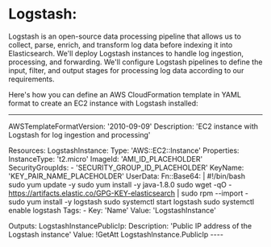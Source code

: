 # Logstash: 
Logstash is an open-source data processing pipeline that allows us to collect, parse, enrich, and transform log data before indexing it into Elasticsearch. We'll deploy Logstash instances to handle log ingestion, processing, and forwarding. We'll configure Logstash pipelines to define the input, filter, and output stages for processing log data according to our requirements.

Here's how you can define an AWS CloudFormation template in YAML format to create an EC2 instance with Logstash installed:

---
AWSTemplateFormatVersion: '2010-09-09'
Description: 'EC2 instance with Logstash for log ingestion and processing'

Resources:
  LogstashInstance:
    Type: 'AWS::EC2::Instance'
    Properties:
      InstanceType: 't2.micro'
      ImageId: 'AMI_ID_PLACEHOLDER'
      SecurityGroupIds:
        - 'SECURITY_GROUP_ID_PLACEHOLDER'
      KeyName: 'KEY_PAIR_NAME_PLACEHOLDER'
      UserData:
        Fn::Base64: |
          #!/bin/bash
          sudo yum update -y
          sudo yum install -y java-1.8.0
          sudo wget -qO - https://artifacts.elastic.co/GPG-KEY-elasticsearch | sudo rpm --import -
          sudo yum install -y logstash
          sudo systemctl start logstash
          sudo systemctl enable logstash
      Tags:
        - Key: 'Name'
          Value: 'LogstashInstance'

Outputs:
  LogstashInstancePublicIp:
    Description: 'Public IP address of the Logstash instance'
    Value: !GetAtt LogstashInstance.PublicIp
    ----
